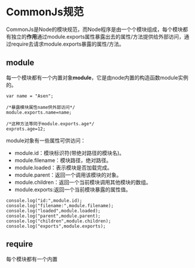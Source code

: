 # CommonJs规范

CommonJs是Node的模块规范，而Node程序是由一个个模块组成，每个模块都有独立的**作用**通过module.exports属性暴露出去的属性/方法提供给外部访问，通过require去请求module.exports暴露的属性/方法。

## module

每一个模块都有一个内置对象**module**，它是由node内置的构造函数module实例的。

```
var name = "Asen";

/*暴露模块属性name供外部访问*/
module.exports.name=name;

/*这种方法等同于module.exports.age*/
exprots.age=12;

```

module对象有一些属性可供访问：

- module.id：模块标识符(带绝对路径的模块名)。
- module.filename：模块路径，绝对路径。
- module.loaded：表示模块是否加载完成。
- module.parent：返回一个调用该模块的对象。
- module.children：返回一个当前模块调用其他模块的数组。
- module.exports:返回一个当前模块暴露的属性值。

```
console.log("id:",module.id);
console.log("filename:",module.filename);
console.log("loaded",module.loaded);
console.log("parent",module.parent);
console.log("children",module.children);
console.log("exports",module.exports);

```

## require

每个模块都有一个内置





